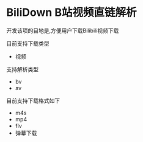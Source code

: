 # BiliDown B站视频直链解析
开发该项的目地是,方便用户下载Bilibili视频下载

目前支持下载类型
 - 视频
   
支持解析类型
- bv
- av

目前支持下载格式如下
- m4s
- mp4
- flv
- 弹幕下载
